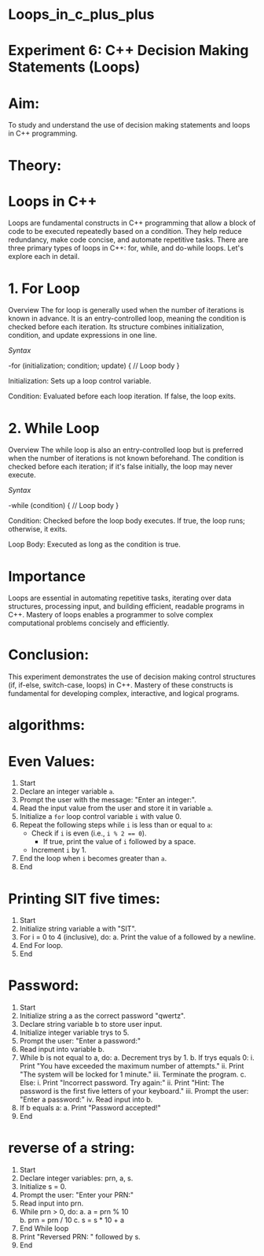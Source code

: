 # Loops_in_c_plus_plus
# Experiment 6: C++ Decision Making Statements (Loops)

# Aim:
To study and understand the use of decision making statements and loops in C++ programming.

# Theory:

# Loops in C++
Loops are fundamental constructs in C++ programming that allow a block of code to be executed repeatedly based on a condition. They help reduce redundancy, make code concise, and automate repetitive tasks. There are three primary types of loops in C++: for, while, and do-while loops. Let's explore each in detail.

# 1. For Loop
Overview
The for loop is generally used when the number of iterations is known in advance. It is an entry-controlled loop, meaning the condition is checked before each iteration. Its structure combines initialization, condition, and update expressions in one line.

_Syntax_

-for (initialization; condition; update) {
    // Loop body
}

Initialization: Sets up a loop control variable.

Condition: Evaluated before each loop iteration. If false, the loop exits.

# 2. While Loop
Overview
The while loop is also an entry-controlled loop but is preferred when the number of iterations is not known beforehand. The condition is checked before each iteration; if it's false initially, the loop may never execute.

 _Syntax_

-while (condition) {
    // Loop body
}

Condition: Checked before the loop body executes. If true, the loop runs; otherwise, it exits.

Loop Body: Executed as long as the condition is true.

# Importance
Loops are essential in automating repetitive tasks, iterating over data structures, processing input, and building efficient, readable programs in C++. Mastery of loops enables a programmer to solve complex computational problems concisely and efficiently.

# Conclusion:
This experiment demonstrates the use of decision making control structures (if, if-else, switch-case, loops) in C++. Mastery of these constructs is fundamental for developing complex, interactive, and logical programs.

# algorithms:

# Even Values:

1. Start
2. Declare an integer variable `a`.  
3. Prompt the user with the message: "Enter an integer:".  
4. Read the input value from the user and store it in variable `a`.  
5. Initialize a `for` loop control variable `i` with value 0.  
6. Repeat the following steps while `i` is less than or equal to `a`:  
   - Check if `i` is even (i.e., `i % 2 == 0`).  
     - If true, print the value of `i` followed by a space.  
   - Increment `i` by 1.  
7. End the loop when `i` becomes greater than `a`.  
8. End  

# Printing SIT five times:

1. Start
2. Initialize string variable a with "SIT".
3. For i = 0 to 4 (inclusive), do:
    a. Print the value of a followed by a newline.
4. End For loop.
5. End

#  Password:
1. Start
2. Initialize string a as the correct password "qwertz".
3. Declare string variable b to store user input.
4. Initialize integer variable trys to 5.
5. Prompt the user: "Enter a password:"
6. Read input into variable b.
7. While b is not equal to a, do:
    a. Decrement trys by 1.
    b. If trys equals 0:
        i. Print "You have exceeded the maximum number of attempts."
        ii. Print "The system will be locked for 1 minute."
        iii. Terminate the program.
    c. Else:
        i. Print "Incorrect password. Try again:"
        ii. Print "Hint: The password is the first five letters of your keyboard."
        iii. Prompt the user: "Enter a password:"
        iv. Read input into b.
8. If b equals a:
    a. Print "Password accepted!"
9. End


# reverse of a string:

1. Start
2. Declare integer variables: prn, a, s.
3. Initialize s = 0.
4. Prompt the user: "Enter your PRN:"
5. Read input into prn.
6. While prn > 0, do:
    a. a = prn % 10  
    b. prn = prn / 10 
    c. s = s * 10 + a 
7. End While loop
8. Print "Reversed PRN: " followed by s.
9. End






